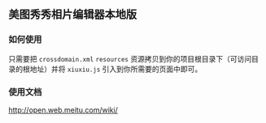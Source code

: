 ## 美图秀秀相片编辑器本地版

### 如何使用
只需要把 `crossdomain.xml` `resources` 资源拷贝到你的项目根目录下（可访问目录的根地址）并将 `xiuxiu.js` 引入到你所需要的页面中即可。

### 使用文档
http://open.web.meitu.com/wiki/
